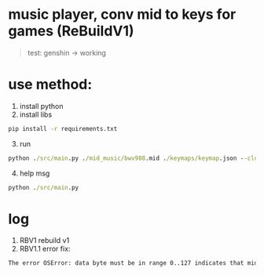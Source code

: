 # music player, conv mid to keys for games (ReBuildV1)

> test: genshin -> working

# use method:
1. install python
2. install libs
```bat
pip install -r requirements.txt
```
3. run
```bat
python ./src/main.py ./mid_music/bwv988.mid ./keymaps/keymap.json --closest
```
4. help msg
```bat
python ./src/main.py
```

# log 
1. RBV1 rebuild v1
2. RBV1.1 error fix:
```txt
The error OSError: data byte must be in range 0..127 indicates that mido encountered a byte outside the valid MIDI data range while parsing the file. Some MIDI files may contain unexpected or slightly nonstandard bytes
```